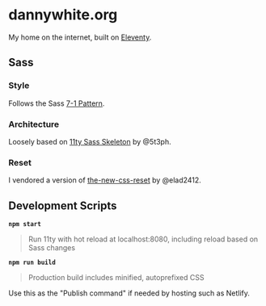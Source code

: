 # dannywhite.org

My home on the internet, built on [Eleventy](https://www.11ty.dev).

## Sass

### Style

Follows the Sass [7-1 Pattern](https://sass-guidelin.es/#the-7-1-pattern).

### Architecture

Loosely based on [11ty Sass Skeleton](https://github.com/5t3ph/11ty-sass-skeleton) by @5t3ph.

### Reset

I vendored a version of [the-new-css-reset](https://github.com/elad2412/the-new-css-reset) by @elad2412.

## Development Scripts

**`npm start`**

> Run 11ty with hot reload at localhost:8080, including reload based on Sass changes

**`npm run build`**

> Production build includes minified, autoprefixed CSS

Use this as the "Publish command" if needed by hosting such as Netlify.
